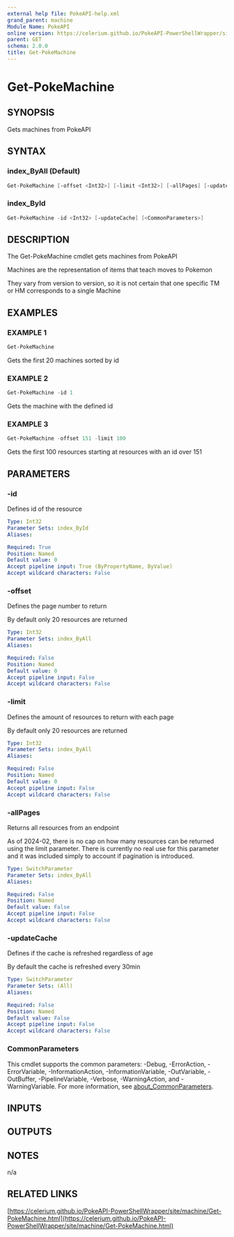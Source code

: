 ```yaml
---
external help file: PokeAPI-help.xml
grand_parent: machine
Module Name: PokeAPI
online version: https://celerium.github.io/PokeAPI-PowerShellWrapper/site/machine/Get-PokeMachine.html
parent: GET
schema: 2.0.0
title: Get-PokeMachine
---
```


# Get-PokeMachine

## SYNOPSIS
Gets machines from PokeAPI

## SYNTAX

### index_ByAll (Default)
```powershell
Get-PokeMachine [-offset <Int32>] [-limit <Int32>] [-allPages] [-updateCache] [<CommonParameters>]
```

### index_ById
```powershell
Get-PokeMachine -id <Int32> [-updateCache] [<CommonParameters>]
```

## DESCRIPTION
The Get-PokeMachine cmdlet gets machines from PokeAPI

Machines are the representation of items that teach moves to Pokemon

They vary from version to version, so it is not certain that one specific
TM or HM corresponds to a single Machine

## EXAMPLES

### EXAMPLE 1
```powershell
Get-PokeMachine
```

Gets the first 20 machines sorted by id

### EXAMPLE 2
```powershell
Get-PokeMachine -id 1
```

Gets the machine with the defined id

### EXAMPLE 3
```powershell
Get-PokeMachine -offset 151 -limit 100
```

Gets the first 100 resources starting at resources with
an id over 151

## PARAMETERS

### -id
Defines id of the resource

```yaml
Type: Int32
Parameter Sets: index_ById
Aliases:

Required: True
Position: Named
Default value: 0
Accept pipeline input: True (ByPropertyName, ByValue)
Accept wildcard characters: False
```

### -offset
Defines the page number to return

By default only 20 resources are returned

```yaml
Type: Int32
Parameter Sets: index_ByAll
Aliases:

Required: False
Position: Named
Default value: 0
Accept pipeline input: False
Accept wildcard characters: False
```

### -limit
Defines the amount of resources to return with each page

By default only 20 resources are returned

```yaml
Type: Int32
Parameter Sets: index_ByAll
Aliases:

Required: False
Position: Named
Default value: 0
Accept pipeline input: False
Accept wildcard characters: False
```

### -allPages
Returns all resources from an endpoint

As of 2024-02, there is no cap on how many resources can be
returned using the limit parameter.
There is currently no real
use for this parameter and it was included simply to account if
pagination is introduced.

```yaml
Type: SwitchParameter
Parameter Sets: index_ByAll
Aliases:

Required: False
Position: Named
Default value: False
Accept pipeline input: False
Accept wildcard characters: False
```

### -updateCache
Defines if the cache is refreshed regardless of age

By default the cache is refreshed every 30min

```yaml
Type: SwitchParameter
Parameter Sets: (All)
Aliases:

Required: False
Position: Named
Default value: False
Accept pipeline input: False
Accept wildcard characters: False
```

### CommonParameters
This cmdlet supports the common parameters: -Debug, -ErrorAction, -ErrorVariable, -InformationAction, -InformationVariable, -OutVariable, -OutBuffer, -PipelineVariable, -Verbose, -WarningAction, and -WarningVariable. For more information, see [about_CommonParameters](http://go.microsoft.com/fwlink/?LinkID=113216).

## INPUTS

## OUTPUTS

## NOTES
n/a

## RELATED LINKS

[https://celerium.github.io/PokeAPI-PowerShellWrapper/site/machine/Get-PokeMachine.html](https://celerium.github.io/PokeAPI-PowerShellWrapper/site/machine/Get-PokeMachine.html)

